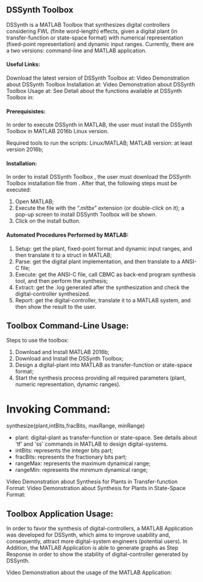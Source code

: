 ## DSSynth Toolbox

DSSynth is a MATLAB Toolbox that synthesizes digital controllers considering FWL (finite word-length) effects, given a digital plant (in transfer-function or state-space format) with numerical representation (fixed-point representation) and dynamic input ranges. Currently, there are a two versions: command-line and MATLAB application.

#### Useful Links:

Download the latest version of DSSynth Toolbox at:
Video Demonstration about DSSynth Toolbox Installation at:
Video Demonstration about DSSynth Toolbox Usage at:
See Detail about the functions available at DSSynth Toolbox in:

#### Prerequisistes:

In order to execute DSSynth in MATLAB, the user must install the DSSynth Toolbox in MATLAB 2016b Linux version.

Required tools to run the scripts: Linux/MATLAB;
MATLAB version: at least version 2016b;

#### Installation:

In order to install DSSynth Toolbox , the user must download the DSSynth Toolbox installation file from .
After that, the following steps must be executed:

1. Open MATLAB;
2. Execute the file with the “$.mltbx$” extension (or double-click on it); a pop-up screen to install DSSynth Toolbox will be shown.
3. Click on the install button.

#### Automated Procedures Performed by MATLAB:

1. Setup: get the plant, fixed-point format and dynamic input ranges, and then translate it to a struct in MATLAB;
2. Parse: get the digital plant implementation, and then translate to a ANSI-C file;
3. Execute: get the ANSI-C file, call CBMC as back-end program synthesis tool, and then perform the synthesis;
4. Extract: get the .log generated after the synthesization and check the digital-controller synthesized.
5. Report: get the digital-controller, translate it to a MATLAB system, and then show the result to the user.

## Toolbox Command-Line Usage:

Steps to use the toolbox:

1) Download and Install MATLAB 2016b;
2) Download and Install the DSSynth Toolbox;
3) Design a digital-plant into MATLAB as transfer-function or state-space format;
4) Start the synthesis process providing all required parameters (plant, numeric representation, dynamic ranges).

# Invoking Command:

synthesize(plant,intBits,fracBits, maxRange, minRange)

- plant: digital-plant as transfer-function or state-space. See details about 'tf' and 'ss' commands in MATLAB to design digital-systems.
- intBits: represents the integer bits part;
- fracBits: represents the fractionary bits part;
- rangeMax: represents the maximum dynamical range;
- rangeMin: represents the minimum dynamical range;

Video Demonstration about Synthesis for Plants in Transfer-function Format:
Video Demonstration about Synthesis for Plants in State-Space Format:

## Toolbox Application Usage:

In order to favor the synthesis of digital-controllers, a MATLAB Application was developed for DSSynth, which aims to improve usability and, consequently, attract more digital-system engineers (potential users). In Addition, the MATLAB Application is able to generate graphs as Step Response in order to show the stability of digital-controller generated by DSSynth.

Video Demonstration about the usage of the MATLAB Application:
